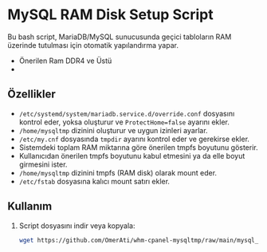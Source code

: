 
# MySQL RAM Disk Setup Script

Bu bash script, MariaDB/MySQL sunucusunda geçici tabloların RAM üzerinde tutulması için otomatik yapılandırma yapar.
* Önerilen Ram DDR4 ve Üstü
* 
## Özellikler

- `/etc/systemd/system/mariadb.service.d/override.conf` dosyasını kontrol eder, yoksa oluşturur ve `ProtectHome=false` ayarını ekler.
- `/home/mysqltmp` dizinini oluşturur ve uygun izinleri ayarlar.
- `/etc/my.cnf` dosyasında `tmpdir` ayarını kontrol eder ve gerekirse ekler.
- Sistemdeki toplam RAM miktarına göre önerilen tmpfs boyutunu gösterir.
- Kullanıcıdan önerilen tmpfs boyutunu kabul etmesini ya da elle boyut girmesini ister.
- `/home/mysqltmp` dizinini tmpfs (RAM disk) olarak mount eder.
- `/etc/fstab` dosyasına kalıcı mount satırı ekler.

## Kullanım

1. Script dosyasını indir veya kopyala:

   ```bash
   wget https://github.com/OmerAti/whm-cpanel-mysqltmp/raw/main/mysql_ram_setup.sh
